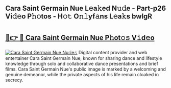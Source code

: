 ## Cara Saint Germain Nue L𝚎a𝚔ed N𝚞𝚍e - Part-p26 Vi𝚍𝚎o P𝚑𝚘tos - H𝚘𝚝 O𝚗𝚕yf𝚊ns L𝚎a𝚔s bwlgR

# <h2><a href="http://kf0c4f.oniu.top/?m=Cara+Saint+Germain+Nue">🔗👉 🔴 Cara Saint Germain Nue P𝚑ot𝚘𝚜 V𝚒d𝚎o</a></h2>

[![Cara Saint Germain Nue Nu𝚍e𝚜](https://i.imgur.com/0qMVB7G.gif)](http://kf0c4f.oniu.top/?m=Cara+Saint+Germain+Nue)
Digital content provider and web entertainer Cara Saint Germain Nue, known for sharing dance and lifestyle knowledge through solo and collaborative dance presentations and brief films. Cara Saint Germain Nue's public image is marked by a welcoming and genuine demeanor, while the private aspects of his life remain cloaked in secrecy.  
